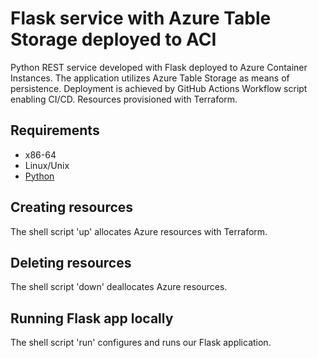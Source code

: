 # Flask service with Azure Table Storage deployed to ACI

Python REST service developed with Flask deployed to Azure Container Instances. 
The application utilizes Azure Table Storage as means of persistence. 
Deployment is achieved by GitHub Actions Workflow script enabling CI/CD. 
Resources provisioned with Terraform.

## Requirements

* x86-64
* Linux/Unix
* [Python](https://www.python.org/downloads/)

## Creating resources

The shell script 'up' allocates Azure resources with Terraform.

## Deleting resources

The shell script 'down' deallocates Azure resources.

## Running Flask app locally 

The shell script 'run' configures and runs our Flask application.